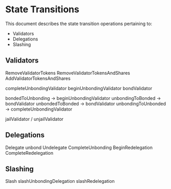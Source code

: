 # State Transitions

This document describes the state transition operations pertaining to:
 - Validators
 - Delegations
 - Slashing

## Validators
RemoveValidatorTokens
RemoveValidatorTokensAndShares
AddValidatorTokensAndShares

completeUnbondingValidator
beginUnbondingValidator
bondValidator

bondedToUnbonding
 -> beginUnbondingValidator
unbondingToBonded
 -> bondValidator
unbondedToBonded
 -> bondValidator
unbondingToUnbonded
 -> completeUnbondingValidator

jailValidator / unjailValidator

## Delegations
Delegate
unbond
Undelegate
CompleteUnbonding
BeginRedelegation
CompleteRedelegation

## Slashing
Slash
slashUnbondingDelegation
slashRedelegation

